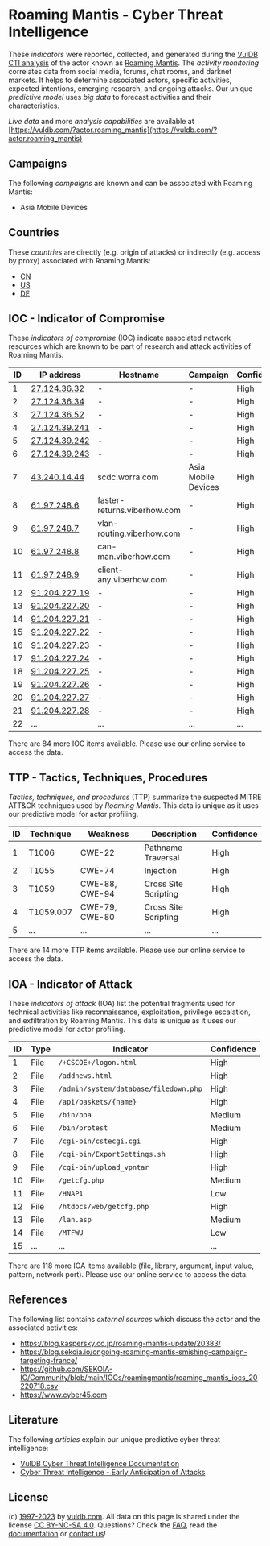 # Roaming Mantis - Cyber Threat Intelligence

These _indicators_ were reported, collected, and generated during the [VulDB CTI analysis](https://vuldb.com/?kb.cti) of the actor known as [Roaming Mantis](https://vuldb.com/?actor.roaming_mantis). The _activity monitoring_ correlates data from social media, forums, chat rooms, and darknet markets. It helps to determine associated actors, specific activities, expected intentions, emerging research, and ongoing attacks. Our unique _predictive model_ uses _big data_ to forecast activities and their characteristics.

_Live data_ and more _analysis capabilities_ are available at [https://vuldb.com/?actor.roaming_mantis](https://vuldb.com/?actor.roaming_mantis)

## Campaigns

The following _campaigns_ are known and can be associated with Roaming Mantis:

* Asia Mobile Devices

## Countries

These _countries_ are directly (e.g. origin of attacks) or indirectly (e.g. access by proxy) associated with Roaming Mantis:

* [CN](https://vuldb.com/?country.cn)
* [US](https://vuldb.com/?country.us)
* [DE](https://vuldb.com/?country.de)

## IOC - Indicator of Compromise

These _indicators of compromise_ (IOC) indicate associated network resources which are known to be part of research and attack activities of Roaming Mantis.

ID | IP address | Hostname | Campaign | Confidence
-- | ---------- | -------- | -------- | ----------
1 | [27.124.36.32](https://vuldb.com/?ip.27.124.36.32) | - | - | High
2 | [27.124.36.34](https://vuldb.com/?ip.27.124.36.34) | - | - | High
3 | [27.124.36.52](https://vuldb.com/?ip.27.124.36.52) | - | - | High
4 | [27.124.39.241](https://vuldb.com/?ip.27.124.39.241) | - | - | High
5 | [27.124.39.242](https://vuldb.com/?ip.27.124.39.242) | - | - | High
6 | [27.124.39.243](https://vuldb.com/?ip.27.124.39.243) | - | - | High
7 | [43.240.14.44](https://vuldb.com/?ip.43.240.14.44) | scdc.worra.com | Asia Mobile Devices | High
8 | [61.97.248.6](https://vuldb.com/?ip.61.97.248.6) | faster-returns.viberhow.com | - | High
9 | [61.97.248.7](https://vuldb.com/?ip.61.97.248.7) | vlan-routing.viberhow.com | - | High
10 | [61.97.248.8](https://vuldb.com/?ip.61.97.248.8) | can-man.viberhow.com | - | High
11 | [61.97.248.9](https://vuldb.com/?ip.61.97.248.9) | client-any.viberhow.com | - | High
12 | [91.204.227.19](https://vuldb.com/?ip.91.204.227.19) | - | - | High
13 | [91.204.227.20](https://vuldb.com/?ip.91.204.227.20) | - | - | High
14 | [91.204.227.21](https://vuldb.com/?ip.91.204.227.21) | - | - | High
15 | [91.204.227.22](https://vuldb.com/?ip.91.204.227.22) | - | - | High
16 | [91.204.227.23](https://vuldb.com/?ip.91.204.227.23) | - | - | High
17 | [91.204.227.24](https://vuldb.com/?ip.91.204.227.24) | - | - | High
18 | [91.204.227.25](https://vuldb.com/?ip.91.204.227.25) | - | - | High
19 | [91.204.227.26](https://vuldb.com/?ip.91.204.227.26) | - | - | High
20 | [91.204.227.27](https://vuldb.com/?ip.91.204.227.27) | - | - | High
21 | [91.204.227.28](https://vuldb.com/?ip.91.204.227.28) | - | - | High
22 | ... | ... | ... | ...

There are 84 more IOC items available. Please use our online service to access the data.

## TTP - Tactics, Techniques, Procedures

_Tactics, techniques, and procedures_ (TTP) summarize the suspected MITRE ATT&CK techniques used by _Roaming Mantis_. This data is unique as it uses our predictive model for actor profiling.

ID | Technique | Weakness | Description | Confidence
-- | --------- | -------- | ----------- | ----------
1 | T1006 | CWE-22 | Pathname Traversal | High
2 | T1055 | CWE-74 | Injection | High
3 | T1059 | CWE-88, CWE-94 | Cross Site Scripting | High
4 | T1059.007 | CWE-79, CWE-80 | Cross Site Scripting | High
5 | ... | ... | ... | ...

There are 14 more TTP items available. Please use our online service to access the data.

## IOA - Indicator of Attack

These _indicators of attack_ (IOA) list the potential fragments used for technical activities like reconnaissance, exploitation, privilege escalation, and exfiltration by Roaming Mantis. This data is unique as it uses our predictive model for actor profiling.

ID | Type | Indicator | Confidence
-- | ---- | --------- | ----------
1 | File | `/+CSCOE+/logon.html` | High
2 | File | `/addnews.html` | High
3 | File | `/admin/system/database/filedown.php` | High
4 | File | `/api/baskets/{name}` | High
5 | File | `/bin/boa` | Medium
6 | File | `/bin/protest` | Medium
7 | File | `/cgi-bin/cstecgi.cgi` | High
8 | File | `/cgi-bin/ExportSettings.sh` | High
9 | File | `/cgi-bin/upload_vpntar` | High
10 | File | `/getcfg.php` | Medium
11 | File | `/HNAP1` | Low
12 | File | `/htdocs/web/getcfg.php` | High
13 | File | `/lan.asp` | Medium
14 | File | `/MTFWU` | Low
15 | ... | ... | ...

There are 118 more IOA items available (file, library, argument, input value, pattern, network port). Please use our online service to access the data.

## References

The following list contains _external sources_ which discuss the actor and the associated activities:

* https://blog.kaspersky.co.jp/roaming-mantis-update/20383/
* https://blog.sekoia.io/ongoing-roaming-mantis-smishing-campaign-targeting-france/
* https://github.com/SEKOIA-IO/Community/blob/main/IOCs/roamingmantis/roaming_mantis_iocs_20220718.csv
* https://www.cyber45.com

## Literature

The following _articles_ explain our unique predictive cyber threat intelligence:

* [VulDB Cyber Threat Intelligence Documentation](https://vuldb.com/?kb.cti)
* [Cyber Threat Intelligence - Early Anticipation of Attacks](https://www.scip.ch/en/?labs.20201022)

## License

(c) [1997-2023](https://vuldb.com/?kb.changelog) by [vuldb.com](https://vuldb.com/?kb.about). All data on this page is shared under the license [CC BY-NC-SA 4.0](https://creativecommons.org/licenses/by-nc-sa/4.0/). Questions? Check the [FAQ](https://vuldb.com/?kb.faq), read the [documentation](https://vuldb.com/?kb) or [contact us](https://vuldb.com/?contact)!
